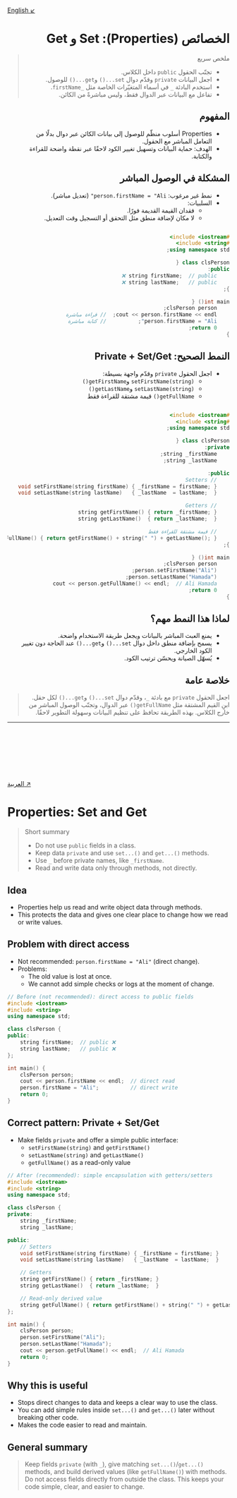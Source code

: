 
<a id="arabic"></a>
[English ↙](#english)
<div dir="rtl" style="text-align: right">

# الخصائص (Properties): Set و Get

> ملخص سريع
> - تجنّب الحقول `public` داخل الكلاس.
> - اجعل البيانات `private` وقدّم دوال `set...()` و`get...()` للوصول.
> - استخدم البادئة `_` في أسماء المتغيّرات الخاصة مثل `_firstName`.
> - تفاعل مع البيانات عبر الدوال فقط، وليس مباشرةً من الكائن.

## المفهوم
-  Properties أسلوب منظّم للوصول إلى بيانات الكائن عبر دوال بدلًا من التعامل المباشر مع الحقول.
- الهدف: حماية البيانات وتسهيل تغيير الكود لاحقًا عبر نقطة واضحة للقراءة والكتابة.

## المشكلة في الوصول المباشر
- نمط غير مرغوب: `person.firstName = "Ali"` (تعديل مباشر).
- السلبيات:
  - فقدان القيمة القديمة فورًا.
  - لا مكان لإضافة منطق مثل التحقق أو التسجيل وقت التعديل.

</div>

<div dir="rtl" style="text-align: right">

```cpp

#include <iostream>
#include <string>
using namespace std;

class clsPerson {
public:
    string firstName;  // public ❌
    string lastName;   // public ❌
};

int main() {
    clsPerson person;
    cout << person.firstName << endl;  // قراءة مباشرة
    person.firstName = "Ali";          // كتابة مباشرة
    return 0;
}
```
</div>
<div dir="rtl" style="text-align: right">

## النمط الصحيح: Private + Set/Get
- اجعل الحقول `private` وقدّم واجهة بسيطة:
  - `setFirstName(string)` و`getFirstName()`
  - `setLastName(string)` و`getLastName()`
  - `getFullName()` قيمة مشتقة للقراءة فقط

</div>
<div dir="rtl" style="text-align: right">
  
```cpp

#include <iostream>
#include <string>
using namespace std;

class clsPerson {
private:
    string _firstName;
    string _lastName;

public:
    // Setters
    void setFirstName(string firstName) { _firstName = firstName; }
    void setLastName(string lastName)   { _lastName  = lastName;  }

    // Getters
    string getFirstName() { return _firstName; }
    string getLastName()  { return _lastName;  }

    // قيمة مشتقة للقراءة فقط
    string getFullName() { return getFirstName() + string(" ") + getLastName(); }
};

int main() {
    clsPerson person;
    person.setFirstName("Ali");
    person.setLastName("Hamada");
    cout << person.getFullName() << endl;  // Ali Hamada
    return 0;
}
```

</div>
<div dir="rtl" style="text-align: right">

## لماذا هذا النمط مهم؟
- يمنع العبث المباشر بالبيانات ويجعل طريقة الاستخدام واضحة.
- يسمح بإضافة منطق داخل دوال `set...()` و`get...()` عند الحاجة دون تغيير الكود الخارجي.
- يُسهّل الصيانة ويحسّن ترتيب الكود.

## خلاصة عامة
> اجعل الحقول `private` مع بادئة `_`، وقدّم دوال `set...()` و`get...()` لكل حقل. ابنِ القيم المشتقة مثل `getFullName()` عبر الدوال، وتجنّب الوصول المباشر من خارج الكلاس. بهذه الطريقة تحافظ على تنظيم البيانات وسهولة التطوير لاحقًا.

</div>

---
<br><br><br><br><br><br>
<a id="english"></a>

[العربية ↗](#arabic)
# Properties: Set and Get

> Short summary
> - Do not use `public` fields in a class.
> - Keep data `private` and use `set...()` and `get...()` methods.
> - Use `_` before private names, like `_firstName`.
> - Read and write data only through methods, not directly.

## Idea
- Properties help us read and write object data through methods.
- This protects the data and gives one clear place to change how we read or write values.

## Problem with direct access
- Not recommended: `person.firstName = "Ali"` (direct change).
- Problems:
  - The old value is lost at once.
  - We cannot add simple checks or logs at the moment of change.

```cpp
// Before (not recommended): direct access to public fields
#include <iostream>
#include <string>
using namespace std;

class clsPerson {
public:
    string firstName;  // public ❌
    string lastName;   // public ❌
};

int main() {
    clsPerson person;
    cout << person.firstName << endl;  // direct read
    person.firstName = "Ali";          // direct write
    return 0;
}
```

## Correct pattern: Private + Set/Get
- Make fields `private` and offer a simple public interface:
  - `setFirstName(string)` and `getFirstName()`
  - `setLastName(string)`  and `getLastName()`
  - `getFullName()` as a read-only value

```cpp
// After (recommended): simple encapsulation with getters/setters
#include <iostream>
#include <string>
using namespace std;

class clsPerson {
private:
    string _firstName;
    string _lastName;

public:
    // Setters
    void setFirstName(string firstName) { _firstName = firstName; }
    void setLastName(string lastName)   { _lastName  = lastName;  }

    // Getters
    string getFirstName() { return _firstName; }
    string getLastName()  { return _lastName;  }

    // Read-only derived value
    string getFullName() { return getFirstName() + string(" ") + getLastName(); }
};

int main() {
    clsPerson person;
    person.setFirstName("Ali");
    person.setLastName("Hamada");
    cout << person.getFullName() << endl;  // Ali Hamada
    return 0;
}
```

## Why this is useful
- Stops direct changes to data and keeps a clear way to use the class.
- You can add simple rules inside `set...()` and `get...()` later without breaking other code.
- Makes the code easier to read and maintain.

## General summary
> Keep fields `private` (with `_`), give matching `set...()`/`get...()` methods, and build derived values (like `getFullName()`) with methods. Do not access fields directly from outside the class. This keeps your code simple, clear, and easier to change.
